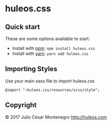 # huleos.css

## Quick start

These are some options available to start:

- Install with [npm](https://www.npmjs.com/): `npm install huleos.css`
- Install with [yarn](https://yarnpkg.com/): `yarn add huleos.css`

## Importing Styles

Use your main sass file to import huleos.css
```
@import "~huleos.css/resources/scss/style";
```

## Copyright

© 2017 Julio César Montenegro <http://huleos.com>